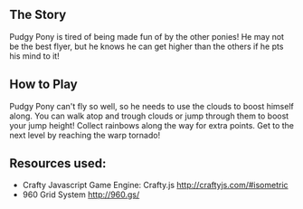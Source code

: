 ##  The Story
Pudgy Pony is tired of being made fun of by the other ponies! He may not be the best flyer, but he knows he can get higher than the others if he pts his mind to it!

##  How to Play
Pudgy Pony can't fly so well, so he needs to use the clouds to boost himself along.
You can walk atop and trough clouds or jump through them to boost your jump height! 
Collect rainbows along the way for extra points.
Get to the next level by reaching the warp tornado!

## Resources used:
* Crafty Javascript Game Engine: Crafty.js   http://craftyjs.com/#isometric
* 960 Grid System  http://960.gs/



